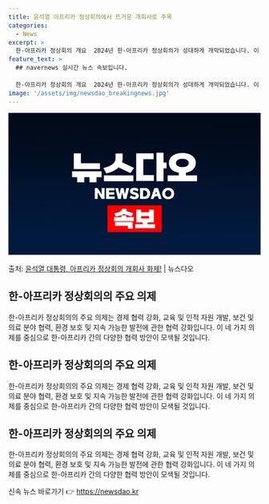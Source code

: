 ```yaml
---
title: 윤석열 아프리카 정상회의에서 뜨거운 개회사로 주목
categories:
  - News
excerpt: >
  한-아프리카 정상회의 개요  2024년 한-아프리카 정상회의가 성대하게 개막되었습니다. 이 회의는 양 대륙 …
feature_text: >
  ## navernews 실시간 뉴스 속보입니다.

  한-아프리카 정상회의 개요  2024년 한-아프리카 정상회의가 성대하게 개막되었습니다. 이 회의는 양 대륙 …
image: '/assets/img/newsdao_breakingnews.jpg'
---
```


![뉴스다오 속보](/assets/img/newsdao_breakingnews.jpg)

<p>출처: <a href="https://newsdao.kr/4060" rel="dofollow">윤석열 대통령, 아프리카 정상회의 개회사 화제!</a> | 뉴스다오</p>

<h2 data-ke-size="size26">한-아프리카 정상회의의 주요 의제</h2>
<p data-ke-size="size16">한-아프리카 정상회의의 주요 의제는 경제 협력 강화, 교육 및 인적 자원 개발, 보건 및 의료 분야 협력, 환경 보호 및 지속 가능한 발전에 관한 협력 강화입니다. 이 네 가지 의제를 중심으로 한-아프리카 간의 다양한 협력 방안이 모색될 것입니다.</p>

<h2 data-ke-size="size26">한-아프리카 정상회의의 주요 의제</h2>
<p data-ke-size="size16">한-아프리카 정상회의의 주요 의제는 경제 협력 강화, 교육 및 인적 자원 개발, 보건 및 의료 분야 협력, 환경 보호 및 지속 가능한 발전에 관한 협력 강화입니다. 이 네 가지 의제를 중심으로 한-아프리카 간의 다양한 협력 방안이 모색될 것입니다.</p>

<h2 data-ke-size="size26">한-아프리카 정상회의의 주요 의제</h2>
<p data-ke-size="size16">한-아프리카 정상회의의 주요 의제는 경제 협력 강화, 교육 및 인적 자원 개발, 보건 및 의료 분야 협력, 환경 보호 및 지속 가능한 발전에 관한 협력 강화입니다. 이 네 가지 의제를 중심으로 한-아프리카 간의 다양한 협력 방안이 모색될 것입니다.</p> 

신속 뉴스 바로가기 👉 <a href="https://newsdao.kr" rel="dofollow">https://newsdao.kr</a>


